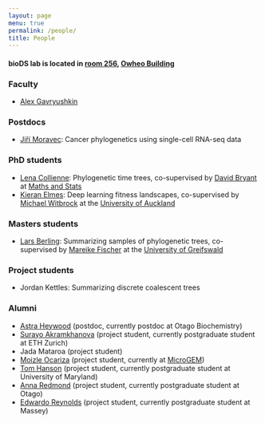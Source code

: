 ```yaml
---
layout: page
menu: true
permalink: /people/
title: People
---
```



#### bioDS lab is located in [room 256](https://goo.gl/maps/5Rt1CD9KAqP2), [Owheo Building](https://goo.gl/maps/tCyUmHrfBE72)


### Faculty

- [Alex Gavryushkin](/alex/)


### Postdocs

- [Jiří Moravec](https://www.linkedin.com/in/ji%C5%99%C3%AD-moravec-2a104815b/): Cancer phylogenetics using single-cell RNA-seq data


### PhD students

- [Lena Collienne](https://github.com/lenacoll): Phylogenetic time trees, co-supervised by [David Bryant](http://www.maths.otago.ac.nz/~dbryant/) at [Maths and Stats](http://www.maths.otago.ac.nz/)
- [Kieran Elmes](/kieran/): Deep learning fitness landscapes, co-supervised by [Michael Witbrock](http://www.science.auckland.ac.nz/people/profile/m-witbrock) at the [University of Auckland](https://www.auckland.ac.nz/en/science/about-the-faculty/school-of-computer-science.html)


### Masters students

- [Lars Berling](https://github.com/Lars-B): Summarizing samples of phylogenetic trees, co-supervised by [Mareike Fischer](https://math-inf.uni-greifswald.de/institut/ueber-uns/mitarbeitende/fischer/) at the [University of Greifswald](https://math-inf.uni-greifswald.de/)


### Project students

- Jordan Kettles: Summarizing discrete coalescent trees


### Alumni

- [Astra Heywood](https://www.linkedin.com/in/astra-heywood-a43229163/) (postdoc, currently postdoc at Otago Biochemistry)
- [Surayo Akramkhanova](https://www.linkedin.com/in/surayo-akramkhanova-9a7515159/) (project student, currently postgraduate student at ETH Zurich)
- Jada Mataroa (project student)
- [Moizle Ocariza](https://www.linkedin.com/in/moizleocariza/) (project student, currently at [MicroGEM](https://www.linkedin.com/company/microgembio/))
- [Tom Hanson](https://www.linkedin.com/in/tom-hanson-16737918a/) (project student, currently postgraduate student at University of Maryland)
- [Anna Redmond](https://www.maths.otago.ac.nz/?postgraduates=anna_redmond) (project student, currently postgraduate student at Otago)
- [Edwardo Reynolds](https://nz.linkedin.com/in/edwardo-reynolds/) (project student, currently postgraduate student at Massey)
